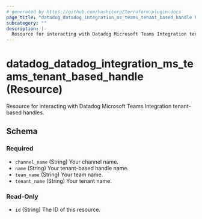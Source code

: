 ```yaml
---
# generated by https://github.com/hashicorp/terraform-plugin-docs
page_title: "datadog_datadog_integration_ms_teams_tenant_based_handle Resource - terraform-provider-datadog"
subcategory: ""
description: |-
  Resource for interacting with Datadog Microsoft Teams Integration tenant-based handles.
---
```


# datadog_datadog_integration_ms_teams_tenant_based_handle (Resource)

Resource for interacting with Datadog Microsoft Teams Integration tenant-based handles.



<!-- schema generated by tfplugindocs -->
## Schema

### Required

- `channel_name` (String) Your channel name.
- `name` (String) Your tenant-based handle name.
- `team_name` (String) Your team name.
- `tenant_name` (String) Your tenant name.

### Read-Only

- `id` (String) The ID of this resource.
